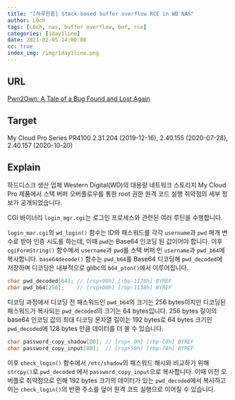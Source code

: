 ```yaml
---
title: "[하루한줄] Stack-based buffer overflow RCE in WD NAS"
author: L0ch
tags: [L0ch, nas, buffer overflow, bof, rce]
categories: [1day1line]
date: 2021-02-05 14:00:00
cc: true
index_img: /img/1day1line.png
---
```


## URL

[Pwn2Own: A Tale of a Bug Found and Lost Again](https://www.crowdstrike.com/blog/pwn2own-tale-of-a-bug-found-and-lost-again/)

## Target

My Cloud Pro Series PR4100 2.31.204 (2019-12-16), 2.40.155 (2020-07-28), 2.40.157 (2020-10-20)

## Explain
하드디스크 생산 업체 Western Digital(WD)의 대용량 네트워크 스토리지 My Cloud Pro 제품에서 스택 버퍼 오버플로우를 통한 root 권한 원격 코드 실행 취약점의 세부 정보가 공개되었습니다.

CGI 바이너리 `login_mgr.cgi`는 로그인 프로세스와 관련된 여러 루틴을 수행합니다.

`login_mar.cgi`의 `wd_login()` 함수는 ID와 패스워드를 각각 `username`과 `pwd` 매개 변수로 받아 인증 시도를 하는데, 이때 `pwd`는 Base64 인코딩 된 값이어야 합니다. 이후 `cgiFormString()` 함수에서 `username`과 `pwd`를 스택 버퍼 인 `username`과 `pwd_b64`에 복사합니다.  `base64decode()` 함수는 `pwd_b64`를 Base64 디코딩해 `pwd_decoded`에 저장하며 디코딩은 내부적으로 glibc의 `b64_pton()`에서 이루어집니다.

```c
char pwd_decoded[64]; // [rsp+90h] [rbp-1178h] BYREF
char pwd_b64[256];    // [rsp+D0h] [rbp-1138h] BYREF
```

디코딩 과정에서 디코딩 전 패스워드인 `pwd_b64`의 크기는 256 bytes이지만 디코딩된 패스워드가 복사되는 `pwd_decoded`의 크기는 64 bytes입니다. 256 bytes 길이의 base64 인코딩 값의 최대 디코딩 문자열 길이는 192 bytes로 64 bytes 크기인 `pwd_decoded`에 128 bytes 만큼 데이터를 더 쓸 수 있습니다.

```c
char password_copy_shadow[80]; // [rsp+ 0h] [rbp-C8h] BYREF
char password_copy_input[88];  // [rsp+50h] [rbp-78h] BYREF
```

이후 `check_login()` 함수에서 `/etc/shadow`의 패스워드 해시와 비교하기 위해 `strcpy()`로 `pwd_decoded` 에서 `password_copy_input`으로 복사합니다. 이때 이전 오버플로 취약점으로 인해 192 bytes 크기의 데이터가 있는 `pwd_decoded`에서 복사하고 이는 `check_login()`의 반환 주소를 덮어 원격 코드 실행으로 이어질 수 있습니다.